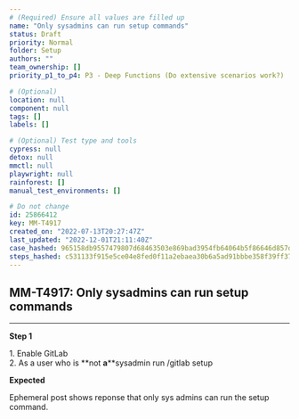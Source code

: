 ```yaml
---
# (Required) Ensure all values are filled up
name: "Only sysadmins can run setup commands"
status: Draft
priority: Normal
folder: Setup
authors: ""
team_ownership: []
priority_p1_to_p4: P3 - Deep Functions (Do extensive scenarios work?)

# (Optional)
location: null
component: null
tags: []
labels: []

# (Optional) Test type and tools
cypress: null
detox: null
mmctl: null
playwright: null
rainforest: []
manual_test_environments: []

# Do not change
id: 25866412
key: MM-T4917
created_on: "2022-07-13T20:27:47Z"
last_updated: "2022-12-01T21:11:40Z"
case_hashed: 965158db9557479807d68463503e869bad3954fb64064b5f86646d857d7c709d298f26a3aa3e21b2a592906731c5a1a4
steps_hashed: c531133f915e5ce04e8fed0f11a2ebaea30b6a5ad91bbbe358f39ff37c40e5d67f690aa62247c2a14791a8335a43dc65
---
```


<!-- (Auto-generated) Based on frontmatter's "key" and "name" -->

## MM-T4917: Only sysadmins can run setup commands

---

**Step 1**

1\. Enable GitLab\
2\. As a user who is \*\*not **a**\*\*sysadmin run /gitlab setup

**Expected**

Ephemeral post shows reponse that only sys admins can run the setup command.
